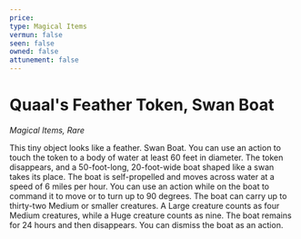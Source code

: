 ```yaml
---
price: 
type: Magical Items
vermun: false
seen: false
owned: false
attunement: false
---
```

# Quaal's Feather Token, Swan Boat

*Magical Items, Rare*

This tiny object looks like a feather. Swan Boat. You can use an action to touch the token to a body of water at least 60 feet in diameter. The token disappears, and a 50-foot-long, 20-foot-wide boat shaped like a swan takes its place. The boat is self-propelled and moves across water at a speed of 6 miles per hour. You can use an action while on the boat to command it to move or to turn up to 90 degrees. The boat can carry up to thirty-two Medium or smaller creatures. A Large creature counts as four Medium creatures, while a Huge creature counts as nine. The boat remains for 24 hours and then disappears. You can dismiss the boat as an action.